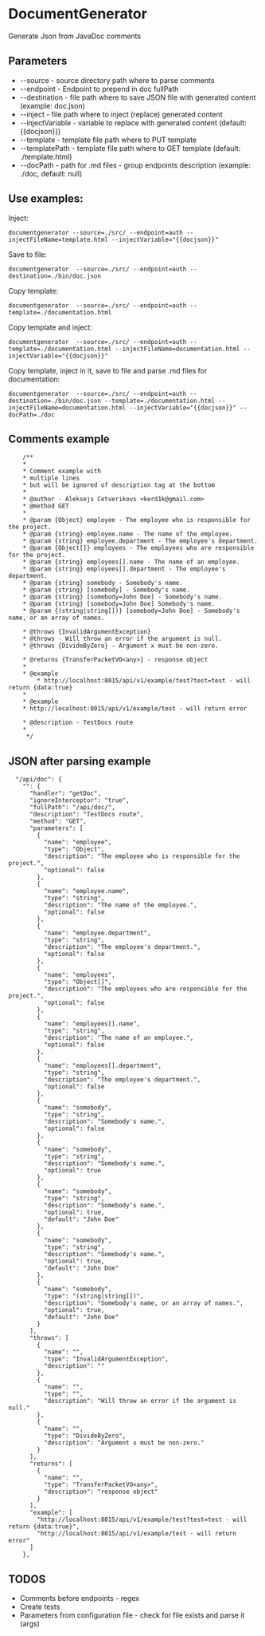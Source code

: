 # DocumentGenerator

Generate Json from JavaDoc comments

## Parameters

-   --source - source directory path where to parse comments
-   --endpoint - Endpoint to prepend in doc fullPath
-   --destination - file path where to save JSON file with generated content (example: doc.json)
-   --inject - file path where to inject (replace) generated content
-   --injectVariable - variable to replace with generated content (default: {{docjson}})
-   --template - template file path where to PUT template
-   --templatePath - template file path where to GET template (default: ./template.html)
-   --docPath - path for .md files - group endpoints description (example: ./doc, default: null)

## Use examples:

Inject:

`documentgenerator --source=./src/ --endpoint=auth --injectFileName=template.html --injectVariable="{{docjson}}"`

Save to file:

`documentgenerator  --source=./src/ --endpoint=auth --destination=./bin/doc.json`

Copy template:

`documentgenerator  --source=./src/ --endpoint=auth --template=./documentation.html`

Copy template and inject:

`documentgenerator  --source=./src/ --endpoint=auth --template=./documentation.html --injectFileName=documentation.html --injectVariable="{{docjson}}"`

Copy template, inject in it, save to file and parse .md files for documentation:

`documentgenerator  --source=./src/ --endpoint=auth --destination=./bin/doc.json --template=./documentation.html --injectFileName=documentation.html --injectVariable="{{docjson}}" --docPath=./doc`

## Comments example

```
	/**
    *
    * Comment example with
    * multiple lines
    * but will be ignored of description tag at the bottom
    *
    * @author - Aleksejs Cetverikovs <kerd1k@gmail.com>
    * @method GET
    *
    * @param {Object} employee - The employee who is responsible for the project.
    * @param {string} employee.name - The name of the employee.
    * @param {string} employee.department - The employee's department.
    * @param {Object[]} employees - The employees who are responsible for the project.
    * @param {string} employees[].name - The name of an employee.
    * @param {string} employees[].department - The employee's department.
    * @param {string} somebody - Somebody's name.
    * @param {string} [somebody] - Somebody's name.
    * @param {string} [somebody=John Doe] - Somebody's name.
    * @param {string} [somebody=John Doe] Somebody's name.
    * @param {(string|string[])} [somebody=John Doe] - Somebody's name, or an array of names.

    * @throws {InvalidArgumentException}
    * @throws - Will throw an error if the argument is null.
    * @throws {DivideByZero} - Argument x must be non-zero.

    * @returns {TransferPacketVO<any>} - response object
    *
    * @example
		* http://localhost:8015/api/v1/example/test?test=test - will return {data:true}
    *
    * @example
    * http://localhost:8015/api/v1/example/test - will return error

    * @description - TestDocs route
    *
	 */
```

## JSON after parsing example

```
  "/api/doc": {
    "": {
      "handler": "getDoc",
      "ignoreInterceptor": "true",
      "fullPath": "/api/doc/",
      "description": "TestDocs route",
      "method": "GET",
      "parameters": [
        {
          "name": "employee",
          "type": "Object",
          "description": "The employee who is responsible for the project.",
          "optional": false
        },
        {
          "name": "employee.name",
          "type": "string",
          "description": "The name of the employee.",
          "optional": false
        },
        {
          "name": "employee.department",
          "type": "string",
          "description": "The employee's department.",
          "optional": false
        },
        {
          "name": "employees",
          "type": "Object[]",
          "description": "The employees who are responsible for the project.",
          "optional": false
        },
        {
          "name": "employees[].name",
          "type": "string",
          "description": "The name of an employee.",
          "optional": false
        },
        {
          "name": "employees[].department",
          "type": "string",
          "description": "The employee's department.",
          "optional": false
        },
        {
          "name": "somebody",
          "type": "string",
          "description": "Somebody's name.",
          "optional": false
        },
        {
          "name": "somebody",
          "type": "string",
          "description": "Somebody's name.",
          "optional": true
        },
        {
          "name": "somebody",
          "type": "string",
          "description": "Somebody's name.",
          "optional": true,
          "default": "John Doe"
        },
        {
          "name": "somebody",
          "type": "string",
          "description": "Somebody's name.",
          "optional": true,
          "default": "John Doe"
        },
        {
          "name": "somebody",
          "type": "(string|string[])",
          "description": "Somebody's name, or an array of names.",
          "optional": true,
          "default": "John Doe"
        }
      ],
      "throws": [
        {
          "name": "",
          "type": "InvalidArgumentException",
          "description": ""
        },
        {
          "name": "",
          "type": "",
          "description": "Will throw an error if the argument is null."
        },
        {
          "name": "",
          "type": "DivideByZero",
          "description": "Argument x must be non-zero."
        }
      ],
      "returns": [
        {
          "name": "",
          "type": "TransferPacketVO<any>",
          "description": "response object"
        }
      ],
      "example": [
        "http://localhost:8015/api/v1/example/test?test=test - will return {data:true}",
        "http://localhost:8015/api/v1/example/test - will return error"
      ]
    },
```

## TODOS

-   Comments before endpoints - regex
-   Create tests
-   Parameters from configuration file - check for file exists and parse it (args)
